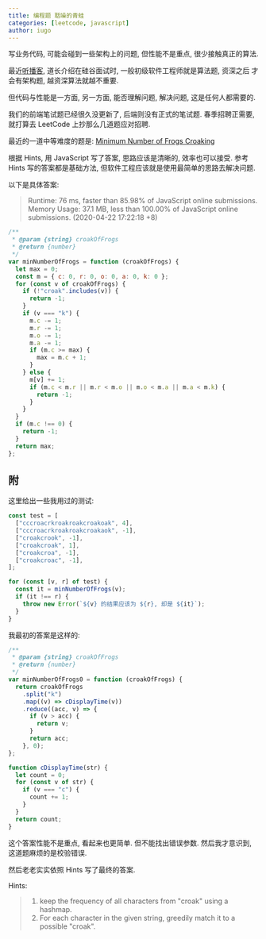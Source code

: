 ```yaml
---
title: 编程题 聒噪的青蛙
categories: [leetcode, javascript]
author: iugo
---
```


写业务代码, 可能会碰到一些架构上的问题, 但性能不是重点, 很少接触真正的算法.

最近[听播客][1], 道长介绍在硅谷面试时, 一般初级软件工程师就是算法题, 资深之后
才会有架构题, 越资深算法就越不重要.

但代码与性能是一方面, 另一方面, 能否理解问题, 解决问题, 这是任何人都需要的.

我们的前端笔试题已经很久没更新了, 后端则没有正式的笔试题. 春季招聘正需要,
就打算去 LeetCode 上抄那么几道题应对招聘.

最近的一道中等难度的题是: [Minimum Number of Frogs Croaking][0]

根据 Hints, 用 JavaScript 写了答案, 思路应该是清晰的, 效率也可以接受.
参考 Hints 写的答案都是基础方法, 但软件工程应该就是使用最简单的思路去解决问题.

以下是具体答案:

> Runtime: 76 ms, faster than 85.98% of JavaScript online submissions.
> Memory Usage: 37.1 MB, less than 100.00% of JavaScript online submissions.
> (2020-04-22 17:22:18 +8)

```js
/**
 * @param {string} croakOfFrogs
 * @return {number}
 */
var minNumberOfFrogs = function (croakOfFrogs) {
  let max = 0;
  const m = { c: 0, r: 0, o: 0, a: 0, k: 0 };
  for (const v of croakOfFrogs) {
    if (!"croak".includes(v)) {
      return -1;
    }
    if (v === "k") {
      m.c -= 1;
      m.r -= 1;
      m.o -= 1;
      m.a -= 1;
      if (m.c >= max) {
        max = m.c + 1;
      }
    } else {
      m[v] += 1;
      if (m.c < m.r || m.r < m.o || m.o < m.a || m.a < m.k) {
        return -1;
      }
    }
  }
  if (m.c !== 0) {
    return -1;
  }
  return max;
};
```

## 附

这里给出一些我用过的测试:

```js
const test = [
  ["cccroacrkroakroakcroakoak", 4],
  ["cccroacrkroakroakcroakaok", -1],
  ["croakcrook", -1],
  ["croakcroak", 1],
  ["croakcroa", -1],
  ["croakcroac", -1],
];

for (const [v, r] of test) {
  const it = minNumberOfFrogs(v);
  if (it !== r) {
    throw new Error(`${v} 的结果应该为 ${r}, 却是 ${it}`);
  }
}
```

我最初的答案是这样的:

```js
/**
 * @param {string} croakOfFrogs
 * @return {number}
 */
var minNumberOfFrogs0 = function (croakOfFrogs) {
  return croakOfFrogs
    .split("k")
    .map((v) => cDisplayTime(v))
    .reduce((acc, v) => {
      if (v > acc) {
        return v;
      }
      return acc;
    }, 0);
};

function cDisplayTime(str) {
  let count = 0;
  for (const v of str) {
    if (v === "c") {
      count += 1;
    }
  }
  return count;
}
```

这个答案性能不是重点, 看起来也更简单. 但不能找出错误参数. 然后我才意识到,
这道题麻烦的是校验错误.

然后老老实实依照 Hints 写了最终的答案.

Hints:

> 1. keep the frequency of all characters from "croak" using a hashmap.
> 2. For each character in the given string, greedily match it to a possible "croak".

[0]: https://leetcode.com/problems/minimum-number-of-frogs-croaking/
[1]: 2020-04-08-working-experience-in-silicon-valley
[2]: https://leetcode.com/problems/minimum-number-of-frogs-croaking/discuss/591884/JavaScript-Solution-faster-than-85.98-memory-less-than-100.00>
